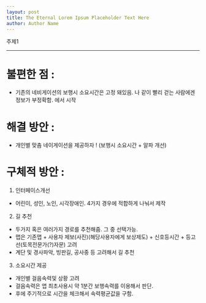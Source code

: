 ```yaml
---
layout: post
title: The Eternal Lorem Ipsum Placeholder Text Here
author: Author Name
---
```


주제1

-----

# 불편한 점 : 
* 기존의 네비게이션의 보행시 소요시간은 고정 돼있음. 나 같이 빨리 걷는 사람에겐 정보가 부정확함. 에서 시작


# 해결 방안 : 
* 개인별 맞춤 네이게이션을 제공하자 ! (보행시 소요시간 + 알파 개선) 


# 구체적 방안 : 

1. 인터페이스개선 
* 어린이, 성인, 노인, 시각장애인.  4가지 경우에 적합하게 나눠서 제작


2. 길 추천
* 두가지 혹은 여러가지 경로를 추천해줌. 그 중 선택가능. 
* 맵은 기존맵 + 사용자 제보(사진)(해당사용자에게 보상제도) + 신호등시간 + 등고선(토목전문가(?)자문) 고려
* 계단 및 경사파악, 빙판길, 공사중 등 고려해서 길 추천


3. 소요시간 제공 
* 개인별 걸음속력및 상황 고려
* 걸음속력은 앱 최초사용시 약 1분간 보행속력를 이용해서 판단.
* 후에 주기적으로 시간을 체크해서 속력평균값을 구함.
